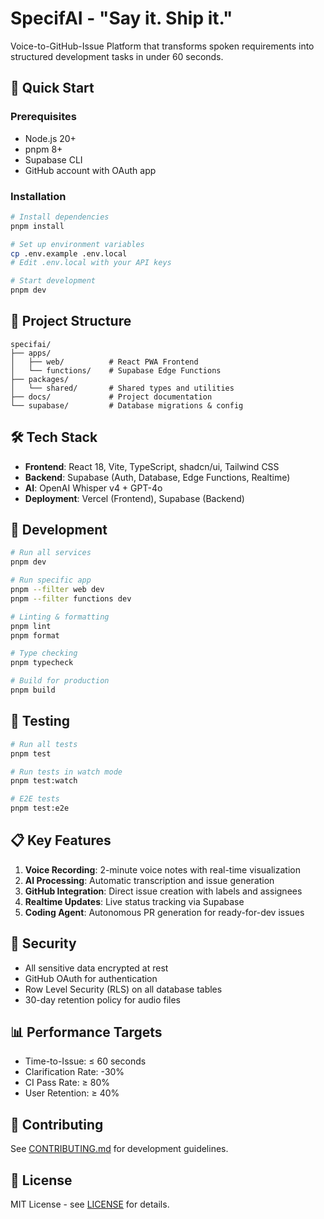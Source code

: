 # SpecifAI - "Say it. Ship it."

Voice-to-GitHub-Issue Platform that transforms spoken requirements into structured development tasks in under 60 seconds.

## 🚀 Quick Start

### Prerequisites

- Node.js 20+
- pnpm 8+
- Supabase CLI
- GitHub account with OAuth app

### Installation

```bash
# Install dependencies
pnpm install

# Set up environment variables
cp .env.example .env.local
# Edit .env.local with your API keys

# Start development
pnpm dev
```

## 📁 Project Structure

```
specifai/
├── apps/
│   ├── web/          # React PWA Frontend
│   └── functions/    # Supabase Edge Functions
├── packages/
│   └── shared/       # Shared types and utilities
├── docs/             # Project documentation
└── supabase/         # Database migrations & config
```

## 🛠️ Tech Stack

- **Frontend**: React 18, Vite, TypeScript, shadcn/ui, Tailwind CSS
- **Backend**: Supabase (Auth, Database, Edge Functions, Realtime)
- **AI**: OpenAI Whisper v4 + GPT-4o
- **Deployment**: Vercel (Frontend), Supabase (Backend)

## 📝 Development

```bash
# Run all services
pnpm dev

# Run specific app
pnpm --filter web dev
pnpm --filter functions dev

# Linting & formatting
pnpm lint
pnpm format

# Type checking
pnpm typecheck

# Build for production
pnpm build
```

## 🧪 Testing

```bash
# Run all tests
pnpm test

# Run tests in watch mode
pnpm test:watch

# E2E tests
pnpm test:e2e
```

## 📋 Key Features

1. **Voice Recording**: 2-minute voice notes with real-time visualization
2. **AI Processing**: Automatic transcription and issue generation
3. **GitHub Integration**: Direct issue creation with labels and assignees
4. **Realtime Updates**: Live status tracking via Supabase
5. **Coding Agent**: Autonomous PR generation for ready-for-dev issues

## 🔐 Security

- All sensitive data encrypted at rest
- GitHub OAuth for authentication
- Row Level Security (RLS) on all database tables
- 30-day retention policy for audio files

## 📊 Performance Targets

- Time-to-Issue: ≤ 60 seconds
- Clarification Rate: -30%
- CI Pass Rate: ≥ 80%
- User Retention: ≥ 40%

## 🤝 Contributing

See [CONTRIBUTING.md](CONTRIBUTING.md) for development guidelines.

## 📄 License

MIT License - see [LICENSE](LICENSE) for details.
